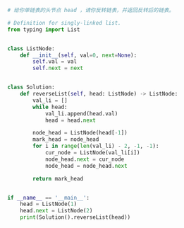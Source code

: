 
<BlogInfo id="1286" title="65.反转链表" author="白日梦想猿" pv=0 read_times=0 pre_cost_time="0分38秒" category="leetcode" tag_list="['leetcode']" create_time="2022.04.07 21:13:14" update_time="2022.08.14 17:11:01" />

```python
# 给你单链表的头节点 head ，请你反转链表，并返回反转后的链表。

# Definition for singly-linked list.
from typing import List


class ListNode:
    def __init__(self, val=0, next=None):
        self.val = val
        self.next = next


class Solution:
    def reverseList(self, head: ListNode) -> ListNode:
        val_li = []
        while head:
            val_li.append(head.val)
            head = head.next

        node_head = ListNode(head[-1])
        mark_head = node_head
        for i in range(len(val_li) - 2, -1, -1):
            cur_node = ListNode(val_li[i])
            node_head.next = cur_node
            node_head = node_head.next

        return mark_head


if __name__ == '__main__':
    head = ListNode(1)
    head.next = ListNode(2)
    print(Solution().reverseList(head))

```
